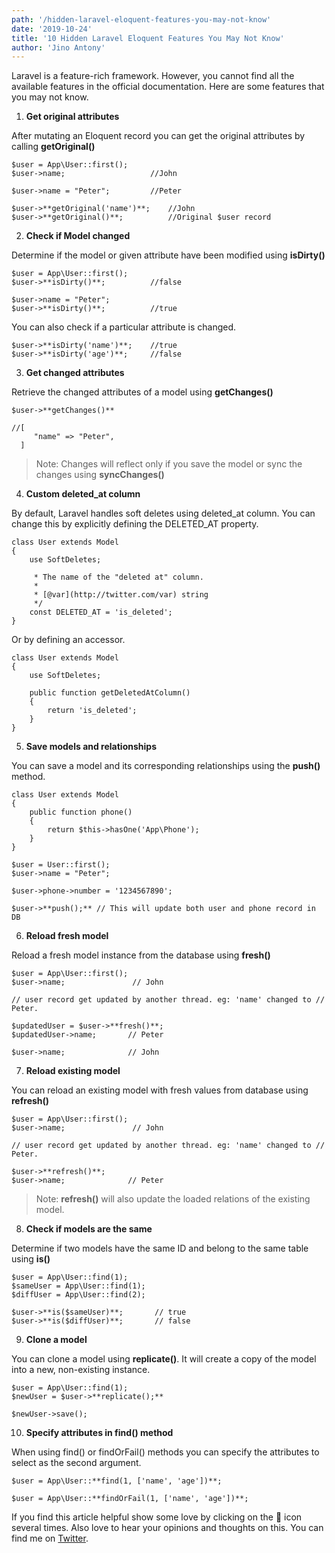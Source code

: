 ```yaml
---
path: '/hidden-laravel-eloquent-features-you-may-not-know'
date: '2019-10-24'
title: '10 Hidden Laravel Eloquent Features You May Not Know'
author: 'Jino Antony'
---
```


Laravel is a feature-rich framework. However, you cannot find all the available features in the official documentation. Here are some features that you may not know.

1. **Get original attributes**

After mutating an Eloquent record you can get the original attributes by calling **getOriginal()**

    $user = App\User::first();
    $user->name;                   //John

    $user->name = "Peter";         //Peter

    $user->**getOriginal('name')**;    //John
    $user->**getOriginal()**;          //Original $user record

2. **Check if Model changed**

Determine if the model or given attribute have been modified using **isDirty()**

    $user = App\User::first();
    $user->**isDirty()**;          //false

    $user->name = "Peter";
    $user->**isDirty()**;          //true

You can also check if a particular attribute is changed.

    $user->**isDirty('name')**;    //true
    $user->**isDirty('age')**;     //false

3. **Get changed attributes**

Retrieve the changed attributes of a model using **getChanges()**

    $user->**getChanges()**

    //[
         "name" => "Peter",
      ]
> Note: Changes will reflect only if you save the model or sync the changes using **syncChanges()**

4. **Custom deleted_at column**

By default, Laravel handles soft deletes using deleted_at column. You can change this by explicitly defining the DELETED_AT property.

    class User extends Model
    {
        use SoftDeletes;
    
         * The name of the "deleted at" column.
         *
         * [@var](http://twitter.com/var) string
         */
        const DELETED_AT = 'is_deleted';
    }

Or by defining an accessor.

    class User extends Model
    {
        use SoftDeletes;
    
        public function getDeletedAtColumn()
        {
            return 'is_deleted';
        }
    }

5. **Save models and relationships**

You can save a model and its corresponding relationships using the **push()** method.

    class User extends Model
    {
        public function phone()
        {
            return $this->hasOne('App\Phone');
        }
    }

    $user = User::first();
    $user->name = "Peter";

    $user->phone->number = '1234567890';

    $user->**push();** // This will update both user and phone record in DB

6. **Reload fresh model**

Reload a fresh model instance from the database using **fresh()**

    $user = App\User::first();
    $user->name;               // John

    // user record get updated by another thread. eg: 'name' changed to // Peter.

    $updatedUser = $user->**fresh()**; 
    $updatedUser->name;       // Peter

    $user->name;              // John

7. **Reload existing model**

You can reload an existing model with fresh values from database using **refresh()**

    $user = App\User::first();
    $user->name;               // John

    // user record get updated by another thread. eg: 'name' changed to // Peter.

    $user->**refresh()**; 
    $user->name;              // Peter
> Note: **refresh()** will also update the loaded relations of the existing model.

8. **Check if models are the same**

Determine if two models have the same ID and belong to the same table using **is()**

    $user = App\User::find(1);
    $sameUser = App\User::find(1);
    $diffUser = App\User::find(2);

    $user->**is($sameUser)**;       // true
    $user->**is($diffUser)**;       // false

9. **Clone a model**

You can clone a model using **replicate()**. It will create a copy of the model into a new, non-existing instance.

    $user = App\User::find(1);
    $newUser = $user->**replicate();**

    $newUser->save();

10. **Specify attributes in find() method**

When using find() or findOrFail() methods you can specify the attributes to select as the second argument.

    $user = App\User::**find(1, ['name', 'age'])**;

    $user = App\User::**findOrFail(1, ['name', 'age'])**;

If you find this article helpful show some love by clicking on the 👏 icon several times. Also love to hear your opinions and thoughts on this. You can find me on [Twitter](https://twitter.com/Jino_Antony17).
